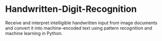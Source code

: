 # Handwritten-Digit-Recognition
Receive and interpret intelligible handwritten input from image documents and convert it into machine-encoded text using pattern recognition and machine learning in Python.
